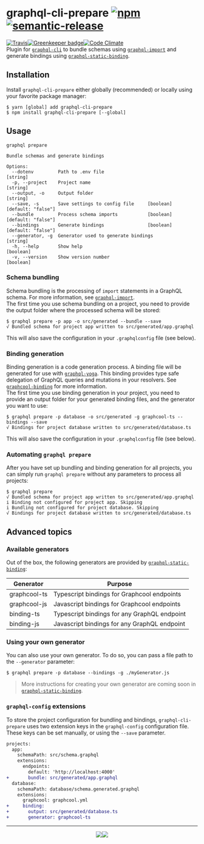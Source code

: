 # graphql-cli-prepare [![npm](https://img.shields.io/npm/v/graphql-cli-prepare.svg?style=for-the-badge)](https://www.npmjs.com/package/graphql-cli-prepare)[![semantic-release](https://img.shields.io/badge/%20%20%F0%9F%93%A6%F0%9F%9A%80-semantic--release-e10079.svg?style=for-the-badge)](https://github.com/semantic-release/semantic-release)
[![Travis](https://img.shields.io/travis/supergraphql/graphql-cli-prepare.svg?style=for-the-badge)](https://travis-ci.org/supergraphql/graphql-cli-prepare)[![Greenkeeper badge](https://img.shields.io/badge/renovate-enabled-brightgreen.svg?style=for-the-badge)](https://renovateapp.com/)[![Code Climate](https://img.shields.io/codeclimate/maintainability/supergraphql/graphql-cli-prepare.svg?style=for-the-badge)](https://codeclimate.com/github/supergraphql/graphql-cli-prepare)   
Plugin for [`graphql-cli`](https://github.com/graphql-cli/graphql-cli) to bundle schemas using [`graphql-import`](https://github.com/graphcool/graphql-import) and generate bindings using [`graphql-static-binding`](https://github.com/supergraphql/graphql-static-binding).

## Installation

Install `graphql-cli-prepare` either globally (recommended) or locally using your favorite package manager:
```shell
$ yarn [global] add graphql-cli-prepare
$ npm install graphql-cli-prepare [--global]
```

## Usage
```
graphql prepare

Bundle schemas and generate bindings

Options:
  --dotenv         Path to .env file                                    [string]
  -p, --project    Project name                                         [string]
  --output, -o     Output folder                                        [string]
  --save, -s       Save settings to config file     [boolean] [default: "false"]
  --bundle         Process schema imports           [boolean] [default: "false"]
  --bindings       Generate bindings                [boolean] [default: "false"]
  --generator, -g  Generator used to generate bindings                  [string]
  -h, --help       Show help                                           [boolean]
  -v, --version    Show version number                                 [boolean]
```

### Schema bundling
Schema bundling is the processing of `import` statements in a GraphQL schema. For more information, see [`graphql-import`](https://github.com/graphcool/graphql-import).  
The first time you use schema bundling on a project, you need to provide the output folder where the processed schema will be stored:
```shell
$ graphql prepare -p app -o src/generated --bundle --save
√ Bundled schema for project app written to src/generated/app.graphql
```
This will also save the configuration in your `.graphqlconfig` file (see below).

### Binding generation
Binding generation is a code generation process. A binding file will be generated for use with [`graphql-yoga`](https://github.com/graphcool/graphql-yoga/). This binding provides type safe delegation of GraphQL queries and mutations in your resolvers. See [`graphcool-binding`](https://github.com/graphcool/graphcool-binding) for more information.  
The first time you use binding generation in your project, you need to provide an output folder for your generated binding files, and the generator you want to use:
```shell
$ graphql prepare -p database -o src/generated -g graphcool-ts --bindings --save
√ Bindings for project database written to src/generated/database.ts
```
This will also save the configuration in your `.graphqlconfig` file (see below).

### Automating `graphql prepare`
After you have set up bundling and binding generation for all projects, you can simply run `graphql prepare` without any parameters to process all projects:
```shell
$ graphql prepare
√ Bundled schema for project app written to src/generated/app.graphql
i Binding not configured for project app. Skipping
i Bundling not configured for project database. Skipping
√ Bindings for project database written to src/generated/database.ts
```
## Advanced topics

### Available generators
Out of the box, the following generators are provided by [`graphql-static-binding`](https://github.com/supergraphql/graphql-static-binding):

| Generator    | Purpose                                      |
| ------------ | -------------------------------------------- |
| graphcool-ts | Typescript bindings for Graphcool endpoints  |
| graphcool-js | Javascript bindings for Graphcool endpoints  |
| binding-ts   | Typescript bindings for any GraphQL endpoint |
| binding-js   | Javascript bindings for any GraphQL endpoint |

### Using your own generator
You can also use your own generator. To do so, you can pass a file path to the `--generator` parameter:
```shell
$ graphql prepare -p database --bindings -g ./myGenerator.js
```
>More instructions for creating your own generator are coming soon in [`graphql-static-binding`](https://github.com/supergraphql/graphql-static-binding).

### `graphql-config` extensions

To store the project configuration for bundling and bindings, `graphql-cli-prepare` uses two extension keys in the `graphql-config` configuration file. These keys can be set manually, or using the `--save` parameter.
```diff
projects:
  app:
    schemaPath: src/schema.graphql
    extensions:
      endpoints:
        default: 'http://localhost:4000'
+       bundle: src/generated/app.graphql
  database:
    schemaPath: database/schema.generated.graphql
    extensions:
      graphcool: graphcool.yml
+     binding:
+       output: src/generated/database.ts
+       generator: graphcool-ts

```

<hr>
<p align="center">
  <img src="https://img.shields.io/badge/built-with_love-blue.svg?style=for-the-badge"/><a href="https://github.com/kbrandwijk" target="-_blank"><img src="https://img.shields.io/badge/by-kim_brandwijk-blue.svg?style=for-the-badge"/></a>
</p>

